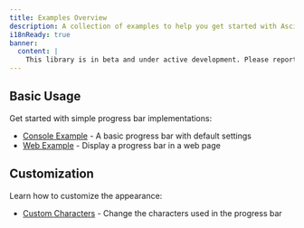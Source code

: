 ```yaml
---
title: Examples Overview
description: A collection of examples to help you get started with Ascii Progress Bar.
i18nReady: true
banner:
  content: |
    This library is in beta and under active development. Please report any issues or suggestions on <a href="https://github.com/yacosta738/ascii-progress-bar/issues" target="_blank">GitHub</a>.
---
```


## Basic Usage

Get started with simple progress bar implementations:

- [Console Example](/ascii-progress-bar/en/examples/console) - A basic progress bar with default settings
- [Web Example](/ascii-progress-bar/en/examples/web-component) - Display a progress bar in a web page

## Customization

Learn how to customize the appearance:

- [Custom Characters](/ascii-progress-bar/en/examples/chars) - Change the characters used in the progress bar

